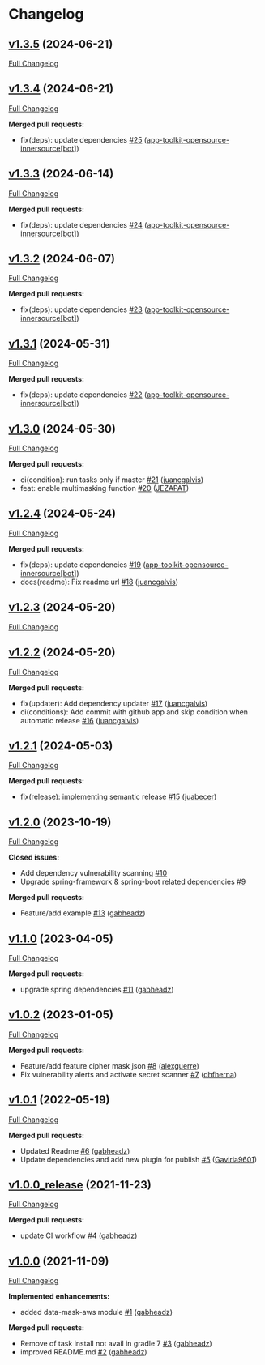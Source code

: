 # Changelog

## [v1.3.5](https://github.com/bancolombia/data-mask/tree/v1.3.5) (2024-06-21)

[Full Changelog](https://github.com/bancolombia/data-mask/compare/v1.3.4...v1.3.5)

## [v1.3.4](https://github.com/bancolombia/data-mask/tree/v1.3.4) (2024-06-21)

[Full Changelog](https://github.com/bancolombia/data-mask/compare/v1.3.3...v1.3.4)

**Merged pull requests:**

- fix\(deps\): update dependencies [\#25](https://github.com/bancolombia/data-mask/pull/25) ([app-toolkit-opensource-innersource[bot]](https://github.com/apps/app-toolkit-opensource-innersource))

## [v1.3.3](https://github.com/bancolombia/data-mask/tree/v1.3.3) (2024-06-14)

[Full Changelog](https://github.com/bancolombia/data-mask/compare/v1.3.2...v1.3.3)

**Merged pull requests:**

- fix\(deps\): update dependencies [\#24](https://github.com/bancolombia/data-mask/pull/24) ([app-toolkit-opensource-innersource[bot]](https://github.com/apps/app-toolkit-opensource-innersource))

## [v1.3.2](https://github.com/bancolombia/data-mask/tree/v1.3.2) (2024-06-07)

[Full Changelog](https://github.com/bancolombia/data-mask/compare/v1.3.1...v1.3.2)

**Merged pull requests:**

- fix\(deps\): update dependencies [\#23](https://github.com/bancolombia/data-mask/pull/23) ([app-toolkit-opensource-innersource[bot]](https://github.com/apps/app-toolkit-opensource-innersource))

## [v1.3.1](https://github.com/bancolombia/data-mask/tree/v1.3.1) (2024-05-31)

[Full Changelog](https://github.com/bancolombia/data-mask/compare/v1.3.0...v1.3.1)

**Merged pull requests:**

- fix\(deps\): update dependencies [\#22](https://github.com/bancolombia/data-mask/pull/22) ([app-toolkit-opensource-innersource[bot]](https://github.com/apps/app-toolkit-opensource-innersource))

## [v1.3.0](https://github.com/bancolombia/data-mask/tree/v1.3.0) (2024-05-30)

[Full Changelog](https://github.com/bancolombia/data-mask/compare/v1.2.4...v1.3.0)

**Merged pull requests:**

- ci\(condition\): run tasks only if master [\#21](https://github.com/bancolombia/data-mask/pull/21) ([juancgalvis](https://github.com/juancgalvis))
- feat: enable multimasking function [\#20](https://github.com/bancolombia/data-mask/pull/20) ([JEZAPAT](https://github.com/JEZAPAT))

## [v1.2.4](https://github.com/bancolombia/data-mask/tree/v1.2.4) (2024-05-24)

[Full Changelog](https://github.com/bancolombia/data-mask/compare/v1.2.3...v1.2.4)

**Merged pull requests:**

- fix\(deps\): update dependencies [\#19](https://github.com/bancolombia/data-mask/pull/19) ([app-toolkit-opensource-innersource[bot]](https://github.com/apps/app-toolkit-opensource-innersource))
- docs\(readme\): Fix readme url [\#18](https://github.com/bancolombia/data-mask/pull/18) ([juancgalvis](https://github.com/juancgalvis))

## [v1.2.3](https://github.com/bancolombia/data-mask/tree/v1.2.3) (2024-05-20)

[Full Changelog](https://github.com/bancolombia/data-mask/compare/v1.2.2...v1.2.3)

## [v1.2.2](https://github.com/bancolombia/data-mask/tree/v1.2.2) (2024-05-20)

[Full Changelog](https://github.com/bancolombia/data-mask/compare/v1.2.1...v1.2.2)

**Merged pull requests:**

- fix\(updater\): Add dependency updater [\#17](https://github.com/bancolombia/data-mask/pull/17) ([juancgalvis](https://github.com/juancgalvis))
- ci\(conditions\): Add commit with github app and skip condition when automatic release [\#16](https://github.com/bancolombia/data-mask/pull/16) ([juancgalvis](https://github.com/juancgalvis))

## [v1.2.1](https://github.com/bancolombia/data-mask/tree/v1.2.1) (2024-05-03)

[Full Changelog](https://github.com/bancolombia/data-mask/compare/v1.2.0...v1.2.1)

**Merged pull requests:**

- fix\(release\): implementing semantic release [\#15](https://github.com/bancolombia/data-mask/pull/15) ([juabecer](https://github.com/juabecer))

## [v1.2.0](https://github.com/bancolombia/data-mask/tree/v1.2.0) (2023-10-19)

[Full Changelog](https://github.com/bancolombia/data-mask/compare/v1.1.0...v1.2.0)

**Closed issues:**

- Add dependency vulnerability scanning [\#10](https://github.com/bancolombia/data-mask/issues/10)
- Upgrade spring-framework & spring-boot related dependencies [\#9](https://github.com/bancolombia/data-mask/issues/9)

**Merged pull requests:**

- Feature/add example [\#13](https://github.com/bancolombia/data-mask/pull/13) ([gabheadz](https://github.com/gabheadz))

## [v1.1.0](https://github.com/bancolombia/data-mask/tree/v1.1.0) (2023-04-05)

[Full Changelog](https://github.com/bancolombia/data-mask/compare/v1.0.2...v1.1.0)

**Merged pull requests:**

- upgrade spring dependencies [\#11](https://github.com/bancolombia/data-mask/pull/11) ([gabheadz](https://github.com/gabheadz))

## [v1.0.2](https://github.com/bancolombia/data-mask/tree/v1.0.2) (2023-01-05)

[Full Changelog](https://github.com/bancolombia/data-mask/compare/v1.0.1...v1.0.2)

**Merged pull requests:**

- Feature/add feature cipher mask json [\#8](https://github.com/bancolombia/data-mask/pull/8) ([alexguerre](https://github.com/alexguerre))
- Fix vulnerability alerts and activate secret scanner [\#7](https://github.com/bancolombia/data-mask/pull/7) ([dhfherna](https://github.com/dhfherna))

## [v1.0.1](https://github.com/bancolombia/data-mask/tree/v1.0.1) (2022-05-19)

[Full Changelog](https://github.com/bancolombia/data-mask/compare/v1.0.0_release...v1.0.1)

**Merged pull requests:**

- Updated Readme [\#6](https://github.com/bancolombia/data-mask/pull/6) ([gabheadz](https://github.com/gabheadz))
- Update dependencies and add new plugin for publish [\#5](https://github.com/bancolombia/data-mask/pull/5) ([Gaviria9601](https://github.com/Gaviria9601))

## [v1.0.0_release](https://github.com/bancolombia/data-mask/tree/v1.0.0_release) (2021-11-23)

[Full Changelog](https://github.com/bancolombia/data-mask/compare/v1.0.0...v1.0.0_release)

**Merged pull requests:**

- update CI workflow [\#4](https://github.com/bancolombia/data-mask/pull/4) ([gabheadz](https://github.com/gabheadz))

## [v1.0.0](https://github.com/bancolombia/data-mask/tree/v1.0.0) (2021-11-09)

[Full Changelog](https://github.com/bancolombia/data-mask/compare/80ee6504e966f474842609b02627d78ed1ab113e...v1.0.0)

**Implemented enhancements:**

- added data-mask-aws module [\#1](https://github.com/bancolombia/data-mask/pull/1) ([gabheadz](https://github.com/gabheadz))

**Merged pull requests:**

- Remove of task install not avail in gradle 7 [\#3](https://github.com/bancolombia/data-mask/pull/3) ([gabheadz](https://github.com/gabheadz))
- improved README.md [\#2](https://github.com/bancolombia/data-mask/pull/2) ([gabheadz](https://github.com/gabheadz))



